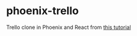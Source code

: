 # phoenix-trello

Trello clone in Phoenix and React from [this tutorial](https://blog.diacode.com/trello-clone-with-phoenix-and-react-pt-1)
